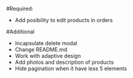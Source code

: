#Required:
- Add posibility to edit products in orders

#Additional
- Incapsulate delete modal
- Change README.md
- Work with adaptive design
- Add photos and description of products
- Hide pagination when it have less 5 elements